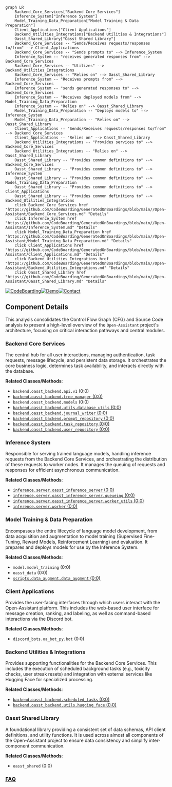 ```mermaid
graph LR
    Backend_Core_Services["Backend Core Services"]
    Inference_System["Inference System"]
    Model_Training_Data_Preparation["Model Training & Data Preparation"]
    Client_Applications["Client Applications"]
    Backend_Utilities_Integrations["Backend Utilities & Integrations"]
    Oasst_Shared_Library["Oasst Shared Library"]
    Backend_Core_Services -- "Sends/Receives requests/responses to/from" --> Client_Applications
    Backend_Core_Services -- "Sends prompts to" --> Inference_System
    Inference_System -- "receives generated responses from" --> Backend_Core_Services
    Backend_Core_Services -- "Utilizes" --> Backend_Utilities_Integrations
    Backend_Core_Services -- "Relies on" --> Oasst_Shared_Library
    Inference_System -- "Receives prompts from" --> Backend_Core_Services
    Inference_System -- "sends generated responses to" --> Backend_Core_Services
    Inference_System -- "Receives deployed models from" --> Model_Training_Data_Preparation
    Inference_System -- "Relies on" --> Oasst_Shared_Library
    Model_Training_Data_Preparation -- "Deploys models to" --> Inference_System
    Model_Training_Data_Preparation -- "Relies on" --> Oasst_Shared_Library
    Client_Applications -- "Sends/Receives requests/responses to/from" --> Backend_Core_Services
    Client_Applications -- "Relies on" --> Oasst_Shared_Library
    Backend_Utilities_Integrations -- "Provides services to" --> Backend_Core_Services
    Backend_Utilities_Integrations -- "Relies on" --> Oasst_Shared_Library
    Oasst_Shared_Library -- "Provides common definitions to" --> Backend_Core_Services
    Oasst_Shared_Library -- "Provides common definitions to" --> Inference_System
    Oasst_Shared_Library -- "Provides common definitions to" --> Model_Training_Data_Preparation
    Oasst_Shared_Library -- "Provides common definitions to" --> Client_Applications
    Oasst_Shared_Library -- "Provides common definitions to" --> Backend_Utilities_Integrations
    click Backend_Core_Services href "https://github.com/CodeBoarding/GeneratedOnBoardings/blob/main//Open-Assistant/Backend_Core_Services.md" "Details"
    click Inference_System href "https://github.com/CodeBoarding/GeneratedOnBoardings/blob/main//Open-Assistant/Inference_System.md" "Details"
    click Model_Training_Data_Preparation href "https://github.com/CodeBoarding/GeneratedOnBoardings/blob/main//Open-Assistant/Model_Training_Data_Preparation.md" "Details"
    click Client_Applications href "https://github.com/CodeBoarding/GeneratedOnBoardings/blob/main//Open-Assistant/Client_Applications.md" "Details"
    click Backend_Utilities_Integrations href "https://github.com/CodeBoarding/GeneratedOnBoardings/blob/main//Open-Assistant/Backend_Utilities_Integrations.md" "Details"
    click Oasst_Shared_Library href "https://github.com/CodeBoarding/GeneratedOnBoardings/blob/main//Open-Assistant/Oasst_Shared_Library.md" "Details"
```
[![CodeBoarding](https://img.shields.io/badge/Generated%20by-CodeBoarding-9cf?style=flat-square)](https://github.com/CodeBoarding/GeneratedOnBoardings)[![Demo](https://img.shields.io/badge/Try%20our-Demo-blue?style=flat-square)](https://www.codeboarding.org/demo)[![Contact](https://img.shields.io/badge/Contact%20us%20-%20contact@codeboarding.org-lightgrey?style=flat-square)](mailto:contact@codeboarding.org)

## Component Details

This analysis consolidates the Control Flow Graph (CFG) and Source Code analysis to present a high-level overview of the `Open-Assistant` project's architecture, focusing on critical interaction pathways and central modules.

### Backend Core Services
The central hub for all user interactions, managing authentication, task requests, message lifecycle, and persistent data storage. It orchestrates the core business logic, determines task availability, and interacts directly with the database.


**Related Classes/Methods**:

- `backend.oasst_backend.api.v1` (0:0)
- <a href="https://github.com/LAION-AI/Open-Assistant/blob/master/backend/oasst_backend/tree_manager.py#L0-L0" target="_blank" rel="noopener noreferrer">`backend.oasst_backend.tree_manager` (0:0)</a>
- `backend.oasst_backend.models` (0:0)
- <a href="https://github.com/LAION-AI/Open-Assistant/blob/master/backend/oasst_backend/utils/database_utils.py#L0-L0" target="_blank" rel="noopener noreferrer">`backend.oasst_backend.utils.database_utils` (0:0)</a>
- <a href="https://github.com/LAION-AI/Open-Assistant/blob/master/backend/oasst_backend/journal_writer.py#L0-L0" target="_blank" rel="noopener noreferrer">`backend.oasst_backend.journal_writer` (0:0)</a>
- <a href="https://github.com/LAION-AI/Open-Assistant/blob/master/backend/oasst_backend/prompt_repository.py#L0-L0" target="_blank" rel="noopener noreferrer">`backend.oasst_backend.prompt_repository` (0:0)</a>
- <a href="https://github.com/LAION-AI/Open-Assistant/blob/master/backend/oasst_backend/task_repository.py#L0-L0" target="_blank" rel="noopener noreferrer">`backend.oasst_backend.task_repository` (0:0)</a>
- <a href="https://github.com/LAION-AI/Open-Assistant/blob/master/backend/oasst_backend/user_repository.py#L0-L0" target="_blank" rel="noopener noreferrer">`backend.oasst_backend.user_repository` (0:0)</a>


### Inference System
Responsible for serving trained language models, handling inference requests from the Backend Core Services, and orchestrating the distribution of these requests to worker nodes. It manages the queuing of requests and responses for efficient asynchronous communication.


**Related Classes/Methods**:

- <a href="https://github.com/LAION-AI/Open-Assistant/blob/master/oasst-shared/oasst_shared/schemas/inference.py#L0-L0" target="_blank" rel="noopener noreferrer">`inference.server.oasst_inference_server` (0:0)</a>
- <a href="https://github.com/LAION-AI/Open-Assistant/blob/master/inference/server/oasst_inference_server/queueing.py#L0-L0" target="_blank" rel="noopener noreferrer">`inference.server.oasst_inference_server.queueing` (0:0)</a>
- <a href="https://github.com/LAION-AI/Open-Assistant/blob/master/inference/server/oasst_inference_server/worker_utils.py#L0-L0" target="_blank" rel="noopener noreferrer">`inference.server.oasst_inference_server.worker_utils` (0:0)</a>
- <a href="https://github.com/LAION-AI/Open-Assistant/blob/master/oasst-shared/oasst_shared/schemas/inference.py#L0-L0" target="_blank" rel="noopener noreferrer">`inference.server.worker` (0:0)</a>


### Model Training & Data Preparation
Encompasses the entire lifecycle of language model development, from data acquisition and augmentation to model training (Supervised Fine-Tuning, Reward Models, Reinforcement Learning) and evaluation. It prepares and deploys models for use by the Inference System.


**Related Classes/Methods**:

- `model.model_training` (0:0)
- `oasst_data` (0:0)
- <a href="https://github.com/LAION-AI/Open-Assistant/blob/master/scripts/data_augment/data_augment.py#L0-L0" target="_blank" rel="noopener noreferrer">`scripts.data_augment.data_augment` (0:0)</a>


### Client Applications
Provides the user-facing interfaces through which users interact with the Open-Assistant platform. This includes the web-based user interface for message creation, ranking, and labeling, as well as command-based interactions via the Discord bot.


**Related Classes/Methods**:

- `discord_bots.oa_bot_py.bot` (0:0)


### Backend Utilities & Integrations
Provides supporting functionalities for the Backend Core Services. This includes the execution of scheduled background tasks (e.g., toxicity checks, user streak resets) and integration with external services like Hugging Face for specialized processing.


**Related Classes/Methods**:

- <a href="https://github.com/LAION-AI/Open-Assistant/blob/master/backend/oasst_backend/scheduled_tasks.py#L0-L0" target="_blank" rel="noopener noreferrer">`backend.oasst_backend.scheduled_tasks` (0:0)</a>
- <a href="https://github.com/LAION-AI/Open-Assistant/blob/master/backend/oasst_backend/utils/hugging_face.py#L0-L0" target="_blank" rel="noopener noreferrer">`backend.oasst_backend.utils.hugging_face` (0:0)</a>


### Oasst Shared Library
A foundational library providing a consistent set of data schemas, API client definitions, and utility functions. It is used across almost all components of the Open-Assistant project to ensure data consistency and simplify inter-component communication.


**Related Classes/Methods**:

- `oasst_shared` (0:0)




### [FAQ](https://github.com/CodeBoarding/GeneratedOnBoardings/tree/main?tab=readme-ov-file#faq)